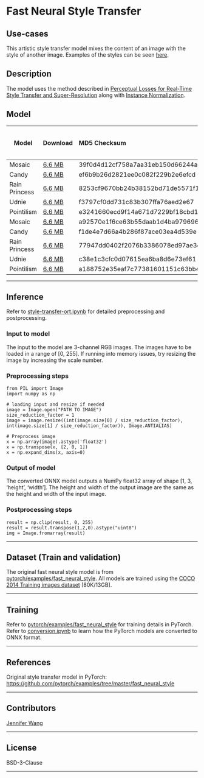 # Fast Neural Style Transfer

## Use-cases
This artistic style transfer model mixes the content of an image with the style of another image. Examples of the styles can be seen [here](https://github.com/pytorch/examples/tree/master/fast_neural_style#models).


## Description
The model uses the method described in [Perceptual Losses for Real-Time Style Transfer and Super-Resolution](https://arxiv.org/abs/1603.08155) along with [Instance Normalization](https://arxiv.org/pdf/1607.08022.pdf).
  

## Model
 |Model        |Download  |MD5 Checksum| Download (with sample test data)|ONNX version|Opset version|
|-------------|:--------------|:--------------|:--------------|:--------------|:--------------|
|Mosaic|[6.6 MB](models/opset9/mosaic.onnx)  | 39f0d4d12cf758a7aa31eb150d66244a| [7.2 MB](models/opset9/mosaic.tar.gz)|1.4|9|
|Candy|[6.6 MB](models/opset9/candy.onnx)  | ef6b9b26d2821ee0c082f229b2e6efcd| [7.2 MB](models/opset9/candy.tar.gz)|1.4|9|
|Rain Princess|[6.6 MB](models/opset9/rain_princess.onnx)  | 8253cf9670bb24b38152bd71de5571f1|[7.2 MB](models/opset9/rain_princess.tar.gz)|1.4|9|
|Udnie|[6.6 MB](models/opset9/udnie.onnx)  | f3797cf0dd731c83b307ffa76aed2e67| [7.2 MB](models/opset9/udnie.tar.gz)|1.4|9|
|Pointilism|[6.6 MB](models/opset9/pointilism.onnx)  | e3241660ecd9f14a671d7229bf18cbd1| [7.2 MB](models/opset9/pointilism.tar.gz)|1.4|9|
|Mosaic|[6.6 MB](models/opset8/mosaic.onnx)  | a92570e1f6ce63b55daab1d4ba979696| [7.2 MB](models/opset8/mosaic.tar.gz)|1.4|8|
|Candy|[6.6 MB](models/opset8/candy.onnx)  | f1de4e7d66a4b286f87ace03ea4d539e| [7.2 MB](models/opset8/candy.tar.gz)|1.4|8|
|Rain Princess|[6.6 MB](models/opset8/rain_princess.onnx)  | 77947dd0402f2076b3386078ed97ae3e|[7.2 MB](models/opset8/rain_princess.tar.gz)|1.4|8|
|Udnie|[6.6 MB](models/opset8/udnie.onnx)  | c38e1c3cfc0d07615ea6ba8d6e73ef61| [7.2 MB](models/opset8/udnie.tar.gz)|1.4|8|
|Pointilism|[6.6 MB](models/opset8/pointilism.onnx)  | a188752e35eaf7c77381601151c63bb4| [7.2 MB](models/opset8/pointilism.tar.gz)|1.4|8|
<hr>



## Inference
Refer to [style-transfer-ort.ipynb](style-transfer-ort.ipynb) for detailed preprocessing and postprocessing.

### Input to model
The input to the model are 3-channel RGB images. The images have to be loaded in a range of [0, 255]. If running into memory issues, try resizing the image by increasing the scale number. 

### Preprocessing steps
```
from PIL import Image
import numpy as np

# loading input and resize if needed
image = Image.open("PATH TO IMAGE")
size_reduction_factor = 1 
image = image.resize((int(image.size[0] / size_reduction_factor), int(image.size[1] / size_reduction_factor)), Image.ANTIALIAS)

# Preprocess image
x = np.array(image).astype('float32')
x = np.transpose(x, [2, 0, 1])
x = np.expand_dims(x, axis=0)
```

### Output of model
The converted ONNX model outputs a NumPy float32 array of shape [1, 3, ‘height’, ‘width’]. The height and width of the output image are the same as the height and width of the input image. 

### Postprocessing steps
```
result = np.clip(result, 0, 255)
result = result.transpose(1,2,0).astype("uint8")
img = Image.fromarray(result)
```
<hr>

## Dataset (Train and validation)
The original fast neural style model is from [pytorch/examples/fast_neural_style](https://github.com/pytorch/examples/tree/master/fast_neural_style). All models are trained using the [COCO 2014 Training images dataset](http://cocodataset.org/#download) [80K/13GB]. 
<hr>

## Training
Refer to [pytorch/examples/fast_neural_style](https://github.com/pytorch/examples/tree/master/fast_neural_style) for training details in PyTorch. Refer to [conversion.ipynb](conversion.ipynb) to learn how the PyTorch models are converted to ONNX format.
<hr>


## References
Original style transfer model in PyTorch: <https://github.com/pytorch/examples/tree/master/fast_neural_style>
<hr>

## Contributors
[Jennifer Wang](https://github.com/jennifererwangg)
<hr>

## License
BSD-3-Clause
<hr>
